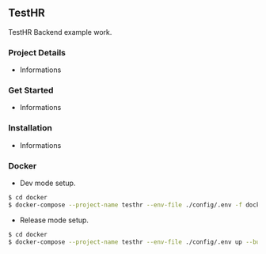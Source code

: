 ## TestHR
TestHR Backend example work.

### Project Details
- Informations

### Get Started
- Informations

### Installation
- Informations

### Docker

- Dev mode setup.

```bash
$ cd docker
$ docker-compose --project-name testhr --env-file ./config/.env -f docker-compose.yml -f docker-compose.dev.yml up --build -d
```

- Release mode setup.

```bash
$ cd docker
$ docker-compose --project-name testhr --env-file ./config/.env up --build -d
```